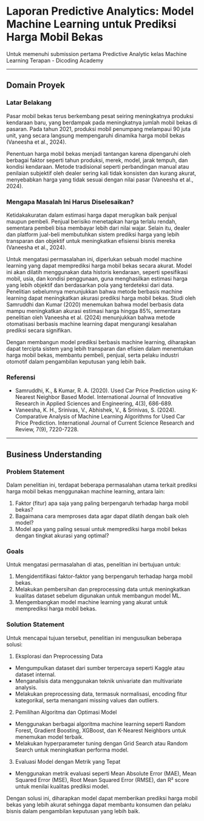 # Laporan Predictive Analytics: Model Machine Learning untuk Prediksi Harga Mobil Bekas

Untuk memenuhi submission pertama Predictive Analytic kelas Machine Learning Terapan - Dicoding Academy

---

## Domain Proyek

### Latar Belakang
Pasar mobil bekas terus berkembang pesat seiring meningkatnya produksi kendaraan baru, yang berdampak pada meningkatnya jumlah mobil bekas di pasaran. Pada tahun 2021, produksi mobil penumpang melampaui 90 juta unit, yang secara langsung mempengaruhi dinamika harga mobil bekas (Vaneesha et al., 2024).

Penentuan harga mobil bekas menjadi tantangan karena dipengaruhi oleh berbagai faktor seperti tahun produksi, merek, model, jarak tempuh, dan kondisi kendaraan. Metode tradisional seperti perbandingan manual atau penilaian subjektif oleh dealer sering kali tidak konsisten dan kurang akurat, menyebabkan harga yang tidak sesuai dengan nilai pasar (Vaneesha et al., 2024).

### Mengapa Masalah Ini Harus Diselesaikan?
Ketidakakuratan dalam estimasi harga dapat merugikan baik penjual maupun pembeli. Penjual berisiko menetapkan harga terlalu rendah, sementara pembeli bisa membayar lebih dari nilai wajar. Selain itu, dealer dan platform jual-beli membutuhkan sistem prediksi harga yang lebih transparan dan objektif untuk meningkatkan efisiensi bisnis mereka (Vaneesha et al., 2024).

Untuk mengatasi permasalahan ini, diperlukan sebuah model machine learning yang dapat memprediksi harga mobil bekas secara akurat. Model ini akan dilatih menggunakan data historis kendaraan, seperti spesifikasi mobil, usia, dan kondisi penggunaan, guna menghasilkan estimasi harga yang lebih objektif dan berdasarkan pola yang terdeteksi dari data. Penelitian sebelumnya menunjukkan bahwa metode berbasis machine learning dapat meningkatkan akurasi prediksi harga mobil bekas. Studi oleh Samruddhi dan Kumar (2020) menemukan bahwa model berbasis data mampu meningkatkan akurasi estimasi harga hingga 85%, sementara penelitian oleh Vaneesha et al. (2024) menunjukkan bahwa metode otomatisasi berbasis machine learning dapat mengurangi kesalahan prediksi secara signifikan.

Dengan membangun model prediksi berbasis machine learning, diharapkan dapat tercipta sistem yang lebih transparan dan efisien dalam menentukan harga mobil bekas, membantu pembeli, penjual, serta pelaku industri otomotif dalam pengambilan keputusan yang lebih baik.

### Referensi
- Samruddhi, K., & Kumar, R. A. (2020). Used Car Price Prediction using K-Nearest Neighbor Based Model. International Journal of Innovative Research in Applied Sciences and Engineering, 4(3), 686-689.
- Vaneesha, K. H., Srinivas, V., Abhishek, V., & Srinivas, S. (2024). Comparative Analysis of Machine Learning Algorithms for Used Car Price Prediction. International Journal of Current Science Research and Review, 7(9), 7220-7228.

---

## Business Understanding
### Problem Statement
Dalam penelitian ini, terdapat beberapa permasalahan utama terkait prediksi harga mobil bekas menggunakan machine learning, antara lain:
1. Faktor (fitur) apa saja yang paling berpengaruh terhadap harga mobil bekas?
2. Bagaimana cara memproses data agar dapat dilatih dengan baik oleh model?
3. Model apa yang paling sesuai untuk memprediksi harga mobil bekas dengan tingkat akurasi yang optimal?

### Goals
Untuk mengatasi permasalahan di atas, penelitian ini bertujuan untuk:
1. Mengidentifikasi faktor-faktor yang berpengaruh terhadap harga mobil bekas.
2. Melakukan pembersihan dan preprocessing data untuk meningkatkan kualitas dataset sebelum digunakan untuk membangun model ML.
3. Mengembangkan model machine learning yang akurat untuk memprediksi harga mobil bekas.

### Solution Statement
Untuk mencapai tujuan tersebut, penelitian ini mengusulkan beberapa solusi:
1. Eksplorasi dan Preprocessing Data
- Mengumpulkan dataset dari sumber terpercaya seperti Kaggle atau dataset internal.
- Menganalisis data menggunakan teknik univariate dan multivariate analysis.
- Melakukan preprocessing data, termasuk normalisasi, encoding fitur kategorikal, serta menangani missing values dan outliers.

2. Pemilihan Algoritma dan Optimasi Model
- Menggunakan berbagai algoritma machine learning seperti Random Forest, Gradient Boosting, XGBoost, dan K-Nearest Neighbors untuk menemukan model terbaik.
- Melakukan hyperparameter tuning dengan Grid Search atau Random Search untuk meningkatkan performa model.

3. Evaluasi Model dengan Metrik yang Tepat
- Menggunakan metrik evaluasi seperti Mean Absolute Error (MAE), Mean Squared Error (MSE), Root Mean Squared Error (RMSE), dan R² score untuk menilai kualitas prediksi model.

Dengan solusi ini, diharapkan model dapat memberikan prediksi harga mobil bekas yang lebih akurat sehingga dapat membantu konsumen dan pelaku bisnis dalam pengambilan keputusan yang lebih baik.
